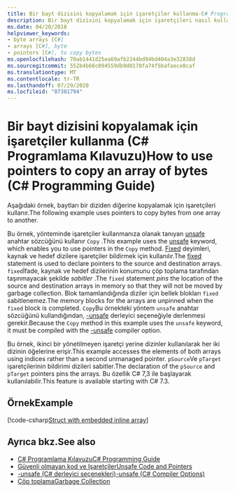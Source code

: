 ```yaml
---
title: Bir bayt dizisini kopyalamak için işaretçiler kullanma-C# Programlama Kılavuzu
description: Bir bayt dizisini kopyalamak için işaretçileri nasıl kullanacağınızı öğrenin. Bir kod örneğine ve kullanılabilir ek kaynaklara bakın.
ms.date: 04/20/2018
helpviewer_keywords:
- byte arrays [C#]
- arrays [C#], byte
- pointers [C#], to copy bytes
ms.openlocfilehash: 70ab1441d25ea69afb2244bd94bd404a3e32838d
ms.sourcegitcommit: 552b4b60c094559db9d8178fa74f5bafaece0caf
ms.translationtype: MT
ms.contentlocale: tr-TR
ms.lasthandoff: 07/29/2020
ms.locfileid: "87381794"
---
```

# <a name="how-to-use-pointers-to-copy-an-array-of-bytes-c-programming-guide"></a><span data-ttu-id="0a3e8-104">Bir bayt dizisini kopyalamak için işaretçiler kullanma (C# Programlama Kılavuzu)</span><span class="sxs-lookup"><span data-stu-id="0a3e8-104">How to use pointers to copy an array of bytes (C# Programming Guide)</span></span>

<span data-ttu-id="0a3e8-105">Aşağıdaki örnek, baytları bir diziden diğerine kopyalamak için işaretçileri kullanır.</span><span class="sxs-lookup"><span data-stu-id="0a3e8-105">The following example uses pointers to copy bytes from one array to another.</span></span>

<span data-ttu-id="0a3e8-106">Bu örnek, yönteminde işaretçiler kullanmanıza olanak tanıyan [unsafe](../../language-reference/keywords/unsafe.md) anahtar sözcüğünü kullanır `Copy` .</span><span class="sxs-lookup"><span data-stu-id="0a3e8-106">This example uses the [unsafe](../../language-reference/keywords/unsafe.md) keyword, which enables you to use pointers in the `Copy` method.</span></span> <span data-ttu-id="0a3e8-107">[Fixed](../../language-reference/keywords/fixed-statement.md) deyimleri, kaynak ve hedef dizilere işaretçiler bildirmek için kullanılır.</span><span class="sxs-lookup"><span data-stu-id="0a3e8-107">The [fixed](../../language-reference/keywords/fixed-statement.md) statement is used to declare pointers to the source and destination arrays.</span></span> <span data-ttu-id="0a3e8-108">`fixed`İfade, kaynak ve hedef dizilerinin konumunu çöp toplama tarafından taşınmayacak şekilde *sabitler* .</span><span class="sxs-lookup"><span data-stu-id="0a3e8-108">The `fixed` statement *pins* the location of the source and destination arrays in memory so that they will not be moved by garbage collection.</span></span> <span data-ttu-id="0a3e8-109">Blok tamamlandığında diziler için bellek blokları `fixed` sabitlenemez.</span><span class="sxs-lookup"><span data-stu-id="0a3e8-109">The memory blocks for the arrays are unpinned when the `fixed` block is completed.</span></span> <span data-ttu-id="0a3e8-110">`Copy`Bu örnekteki yöntem `unsafe` anahtar sözcüğünü kullandığından, [-unsafe](../../language-reference/compiler-options/unsafe-compiler-option.md) derleyici seçeneğiyle derlenmesi gerekir.</span><span class="sxs-lookup"><span data-stu-id="0a3e8-110">Because the `Copy` method in this example uses the `unsafe` keyword, it must be compiled with the [-unsafe](../../language-reference/compiler-options/unsafe-compiler-option.md) compiler option.</span></span>

<span data-ttu-id="0a3e8-111">Bu örnek, ikinci bir yönetilmeyen işaretçi yerine dizinler kullanılarak her iki dizinin öğelerine erişir.</span><span class="sxs-lookup"><span data-stu-id="0a3e8-111">This example accesses the elements of both arrays using indices rather than a second unmanaged pointer.</span></span> <span data-ttu-id="0a3e8-112">`pSource`Ve `pTarget` işaretçilerinin bildirimi dizileri sabitler.</span><span class="sxs-lookup"><span data-stu-id="0a3e8-112">The declaration of the `pSource` and `pTarget` pointers pins the arrays.</span></span> <span data-ttu-id="0a3e8-113">Bu özellik C# 7,3 ile başlayarak kullanılabilir.</span><span class="sxs-lookup"><span data-stu-id="0a3e8-113">This feature is available starting with C# 7.3.</span></span>

## <a name="example"></a><span data-ttu-id="0a3e8-114">Örnek</span><span class="sxs-lookup"><span data-stu-id="0a3e8-114">Example</span></span>

[!code-csharp[Struct with embedded inline array](snippets/FixedKeywordExamples.cs#8)]

## <a name="see-also"></a><span data-ttu-id="0a3e8-115">Ayrıca bkz.</span><span class="sxs-lookup"><span data-stu-id="0a3e8-115">See also</span></span>

- [<span data-ttu-id="0a3e8-116">C# Programlama Kılavuzu</span><span class="sxs-lookup"><span data-stu-id="0a3e8-116">C# Programming Guide</span></span>](../index.md)
- [<span data-ttu-id="0a3e8-117">Güvenli olmayan kod ve Işaretçiler</span><span class="sxs-lookup"><span data-stu-id="0a3e8-117">Unsafe Code and Pointers</span></span>](index.md)
- [<span data-ttu-id="0a3e8-118">-unsafe (C# derleyici seçenekleri)</span><span class="sxs-lookup"><span data-stu-id="0a3e8-118">-unsafe (C# Compiler Options)</span></span>](../../language-reference/compiler-options/unsafe-compiler-option.md)
- [<span data-ttu-id="0a3e8-119">Çöp toplama</span><span class="sxs-lookup"><span data-stu-id="0a3e8-119">Garbage Collection</span></span>](../../../standard/garbage-collection/index.md)
